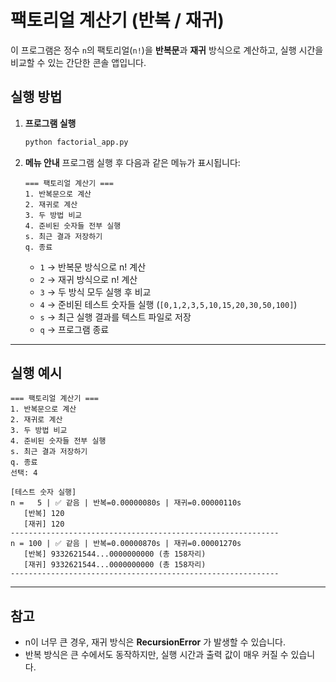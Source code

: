 # 팩토리얼 계산기 (반복 / 재귀)

이 프로그램은 정수 `n`의 팩토리얼(`n!`)을 **반복문**과 **재귀** 방식으로 계산하고,
실행 시간을 비교할 수 있는 간단한 콘솔 앱입니다.

## 실행 방법

1. **프로그램 실행**
   ```bash
   python factorial_app.py
   ```
2. **메뉴 안내**
   프로그램 실행 후 다음과 같은 메뉴가 표시됩니다:
   ```
   === 팩토리얼 계산기 ===
   1. 반복문으로 계산
   2. 재귀로 계산
   3. 두 방법 비교
   4. 준비된 숫자들 전부 실행
   s. 최근 결과 저장하기
   q. 종료
   ```

   - `1` → 반복문 방식으로 n! 계산  
   - `2` → 재귀 방식으로 n! 계산  
   - `3` → 두 방식 모두 실행 후 비교  
   - `4` → 준비된 테스트 숫자들 실행 (`[0,1,2,3,5,10,15,20,30,50,100]`)  
   - `s` → 최근 실행 결과를 텍스트 파일로 저장  
   - `q` → 프로그램 종료  

---

## 실행 예시

```
=== 팩토리얼 계산기 ===
1. 반복문으로 계산
2. 재귀로 계산
3. 두 방법 비교
4. 준비된 숫자들 전부 실행
s. 최근 결과 저장하기
q. 종료
선택: 4

[테스트 숫자 실행]
n =   5 | ✅ 같음 | 반복=0.00000080s | 재귀=0.00000110s
   [반복] 120
   [재귀] 120
------------------------------------------------------------
n = 100 | ✅ 같음 | 반복=0.00000870s | 재귀=0.00001270s
   [반복] 9332621544...0000000000 (총 158자리)
   [재귀] 9332621544...0000000000 (총 158자리)
------------------------------------------------------------
```

---

## 참고
- n이 너무 큰 경우, 재귀 방식은 **RecursionError** 가 발생할 수 있습니다.
- 반복 방식은 큰 수에서도 동작하지만, 실행 시간과 출력 값이 매우 커질 수 있습니다.
